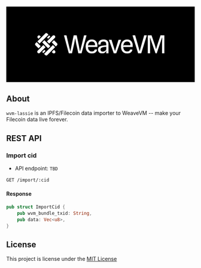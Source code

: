 <p align="center">
  <a href="https://wvm.dev">
    <img src="https://raw.githubusercontent.com/weaveVM/.github/main/profile/bg.png">
  </a>
</p>

## About
`wvm-lassie` is an IPFS/Filecoin data importer to WeaveVM -- make your Filecoin data live forever.

## REST API



### Import cid

- API endpoint: `TBD`

```bash
GET /import/:cid
```

#### Response

```rust
pub struct ImportCid {
    pub wvm_bundle_txid: String,
    pub data: Vec<u8>,
}
```

## License 
This project is license under the [MIT License](./LICENSE)